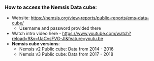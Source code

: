 ### How to access the Nemsis Data cube:
- Website: https://nemsis.org/view-reports/public-reports/ems-data-cube/
  - Username and password provided there
- Watch intro video here - https://www.youtube.com/watch?reload=9&v=UaCvsFVG-JI&feature=youtu.be
- **Nemsis cube versions**:
  - Nemsis v2 Public cube: Data from 2014 - 2016
  - Nemsis v3 Public cube: Data from 2017 - 2018
  
